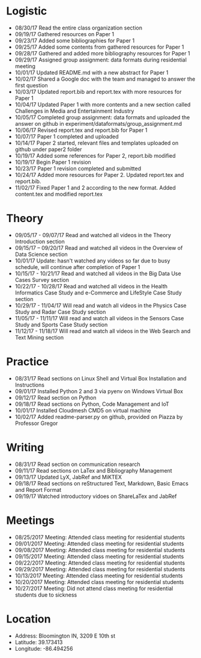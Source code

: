# Logistic

* 08/30/17 Read the entire class organization section 
* 09/19/17 Gathered resources on Paper 1
* 09/23/17 Added some bibliographies for Paper 1
* 09/25/17 Added some contents from gathered resources for Paper 1
* 09/28/17 Gathered and added more bibliography resources for Paper 1
* 09/29/17 Assigned group assignment: data formats during residential meeting
* 10/01/17 Updated README.md with a new abstract for Paper 1
* 10/02/17 Shared a Google doc with the team and managed to answer the first question
* 10/03/17 Updated report.bib and report.tex with more resources for Paper 1
* 10/04/17 Updated Paper 1 with more contents and a new section called Challenges in Media and Entertainment Industry
* 10/05/17 Completed group assignment: data formats and uploaded the answer on github in experiment/dataformats/group_assignment.md
* 10/06/17 Revised report.tex and report.bib for Paper 1
* 10/07/17 Paper 1 completed and uploaded
* 10/14/17 Paper 2 started, relevant files and templates uploaded on github under paper2 folder
* 10/19/17 Added some references for Paper 2, report.bib modified
* 10/19/17 Begin Paper 1 revision
* 10/23/17 Paper 1 revision completed and submitted 
* 10/24/17 Added more resources for Paper 2. Updated report.tex and report.bib. 
* 11/02/17 Fixed Paper 1 and 2 according to the new format. Added content.tex and modified report.tex

# Theory

* 09/05/17 - 09/07/17 Read and watched all videos in the Theory Introduction section
* 09/15/17 – 09/20/17 Read and watched all videos in the Overview of Data Science section
* 10/01/17 Update: hasn't watched any videos so far due to busy schedule, will continue after completion of Paper 1
* 10/15/17 - 10/21/17 Read and watched all videos in the Big Data Use Cases Survey section
* 10/22/17 - 10/28/17 Read and watched all videos in the Health Informatics Case Study and e-Commerce and LifeStyle Case Study section
* 10/29/17 - 11/04/17 Will read and watch all videos in the Physics Case Study and Radar Case Study section
* 11/05/17 - 11/11/17 Will read and watch all videos in the Sensors Case Study and Sports Case Study section
* 11/12/17 - 11/18/17 Will read and watch all videos in the Web Search and Text Mining section

# Practice

* 08/31/17 Read sections on Linux Shell and Virtual Box Installation and Instructions
* 09/01/17 Installed Python 2 and 3 via pyenv on Windows Virtual Box
* 09/12/17 Read section on Python 
* 09/18/17 Read sections on Python, Code Management and IoT
* 10/01/17 Installed Cloudmesh CMD5 on virtual machine
* 10/02/17 Added readme-parser.py on github, provided on Piazza by Professor Gregor

# Writing

* 08/31/17 Read section on communication research
* 09/11/17 Read sections on LaTex and Bibliography Management
* 09/13/17 Updated LyX, JabRef and MiKTEX
* 09/18/17 Read sections on reStructured Text, Markdown, Basic Emacs and Report Format 
* 09/19/17 Watched introductory vidoes on ShareLaTex and JabRef

# Meetings

* 08/25/2017 Meeting: Attended class meeting for residential students
* 09/01/2017 Meeting: Attended class meeting for residential students
* 09/08/2017 Meeting: Attended class meeting for residential students
* 09/15/2017 Meeting: Attended class meeting for residential students
* 09/22/2017 Meeting: Attended class meeting for residential students
* 09/29/2017 Meeting: Attended class meeting for residential students
* 10/13/2017 Meeting: Attended class meeting for residential students
* 10/20/2017 Meeting: Attended class meeting for residential students
* 10/27/2017 Meeting: Did not attend class meeting for residential students due to sickness

# Location

* Address: Bloomington IN, 3209 E 10th st
* Latitude: 39.173413
* Longitude: -86.494256
